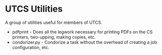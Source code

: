 # UTCS Utilities

A group of utilities useful for members of UTCS.

* pdfprint - Does all the legwork necessary for printing PDFs on the CS
  printers, two-upping, making copies, etc.
* condorizer.py - Condorize a task without the overhead of creating a
  job configuration, etc.

